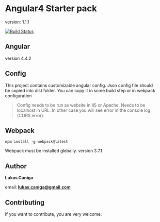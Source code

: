 # Angular4 Starter pack
version: 1.1.1

[![Build Status](https://travis-ci.org/Marbulinek/Angular4StarterPack.svg?branch=master)](https://travis-ci.org/Marbulinek/Angular4StarterPack)

## Angular
version 4.4.2

## Config
This project contains customizable angular config. Json config file should be copied into dist folder.
You can copy it in some build step or in webpack configuration
> Config needs to be run as website in IIS or Apache. Needs to be localhost in URL. In other case you will see error in the console log (CORS error).

## Webpack

```npm
npm install -g webpack@latest
```
Webpack must be installed globally.
version 3.7.1

## Author

**Lukas Caniga**

email: **lukas.caniga@gmail.com**

## Contributing
If you want to contribute, you are very welcome.